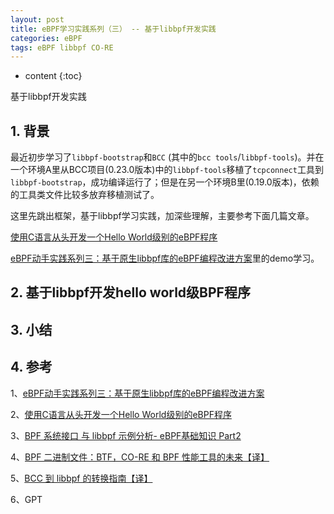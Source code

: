 ```yaml
---
layout: post
title: eBPF学习实践系列（三） -- 基于libbpf开发实践
categories: eBPF
tags: eBPF libbpf CO-RE
---
```


* content
{:toc}

基于libbpf开发实践



## 1. 背景

最近初步学习了`libbpf-bootstrap`和`BCC` (其中的`bcc tools`/`libbpf-tools`)。并在一个环境A里从BCC项目(0.23.0版本)中的`libbpf-tools`移植了`tcpconnect`工具到`libbpf-bootstrap`，成功编译运行了；但是在另一个环境B里(0.19.0版本)，依赖的工具类文件比较多放弃移植测试了。

这里先跳出框架，基于libbpf学习实践，加深些理解，主要参考下面几篇文章。

[使用C语言从头开发一个Hello World级别的eBPF程序](https://tonybai.com/2022/07/05/develop-hello-world-ebpf-program-in-c-from-scratch/)

[eBPF动手实践系列三：基于原生libbpf库的eBPF编程改进方案](https://mp.weixin.qq.com/s/R70hmc965cA8X3WUZRp2hQ)里的demo学习。

## 2. 基于libbpf开发hello world级BPF程序



## 3. 小结


## 4. 参考

1、[eBPF动手实践系列三：基于原生libbpf库的eBPF编程改进方案](https://mp.weixin.qq.com/s/R70hmc965cA8X3WUZRp2hQ)

2、[使用C语言从头开发一个Hello World级别的eBPF程序](https://tonybai.com/2022/07/05/develop-hello-world-ebpf-program-in-c-from-scratch/)

3、[BPF 系统接口 与 libbpf 示例分析- eBPF基础知识 Part2](https://blog.mygraphql.com/zh/notes/bpf/libbpf/libbpf-bootstrap-study-1-minimal/)

4、[BPF 二进制文件：BTF，CO-RE 和 BPF 性能工具的未来【译】](https://www.ebpf.top/post/bpf-co-re-btf-libbpf/)

5、[BCC 到 libbpf 的转换指南【译】](https://www.ebpf.top/post/bcc-to-libbpf-guid/)

6、GPT
